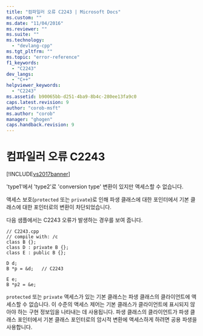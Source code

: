 ```yaml
---
title: "컴파일러 오류 C2243 | Microsoft Docs"
ms.custom: ""
ms.date: "11/04/2016"
ms.reviewer: ""
ms.suite: ""
ms.technology: 
  - "devlang-cpp"
ms.tgt_pltfrm: ""
ms.topic: "error-reference"
f1_keywords: 
  - "C2243"
dev_langs: 
  - "C++"
helpviewer_keywords: 
  - "C2243"
ms.assetid: b90065bb-d251-4ba9-8b4c-280ee13fa9c0
caps.latest.revision: 9
author: "corob-msft"
ms.author: "corob"
manager: "ghogen"
caps.handback.revision: 9
---
```

# 컴파일러 오류 C2243
[!INCLUDE[vs2017banner](../../assembler/inline/includes/vs2017banner.md)]

'type1'에서 'type2'로 'conversion type' 변환이 있지만 액세스할 수 없습니다.  
  
 액세스 보호\(`protected` 또는 `private`\)로 인해 파생 클래스에 대한 포인터에서 기본 클래스에 대한 포인터로의 변환이 차단되었습니다.  
  
 다음 샘플에서는 C2243 오류가 발생하는 경우를 보여 줍니다.  
  
```  
// C2243.cpp  
// compile with: /c  
class B {};  
class D : private B {};  
class E : public B {};  
  
D d;  
B *p = &d;   // C2243  
  
E e;  
B *p2 = &e;  
```  
  
 `protected` 또는 `private` 액세스가 있는 기본 클래스는 파생 클래스의 클라이언트에 액세스할 수 없습니다.  이 수준의 액세스 제어는 기본 클래스가 클라이언트에 표시되지 않아야 하는 구현 정보임을 나타내는 데 사용됩니다.  파생 클래스의 클라이언트가 파생 클래스 포인터에서 기본 클래스 포인터로의 암시적 변환에 액세스하게 하려면 공용 파생을 사용합니다.